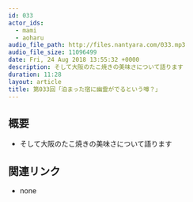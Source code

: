 ```yaml
---
id: 033
actor_ids:
  - mami
  - aoharu
audio_file_path: http://files.nantyara.com/033.mp3
audio_file_size: 11096499
date: Fri, 24 Aug 2018 13:55:32 +0000
description: そして大阪のたこ焼きの美味さについて語ります
duration: 11:28
layout: article
title: 第033回「泊まった宿に幽霊がでるという噂？」
---
```

## 概要

* そして大阪のたこ焼きの美味さについて語ります

## 関連リンク

* none
